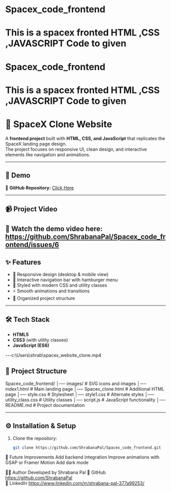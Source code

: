 ﻿# Spacex_code_frontend
# This is a spacex fronted HTML ,CSS ,JAVASCRIPT Code to given

# Spacex_code_frontend
# This is a spacex fronted HTML ,CSS ,JAVASCRIPT Code to given


# 🚀 SpaceX Clone Website  

A **frontend project** built with **HTML, CSS, and JavaScript** that replicates the SpaceX landing page design.  
The project focuses on responsive UI, clean design, and interactive elements like navigation and animations.  

---

## 📸 Demo  

📂 **GitHub Repository:** [Click Here](https://github.com/ShrabanaPal/Spacex_code_frontend.git)  
  
---

## 📹 Project Video  

🎥 Watch the demo video here:  
  https://github.com/ShrabanaPal/Spacex_code_frontend/issues/6
---

## ✨ Features  

- 🌌 Responsive design (desktop & mobile view)  
- 🔄 Interactive navigation bar with hamburger menu  
- 🎨 Styled with modern CSS and utility classes  
- ⚡ Smooth animations and transitions  
- 📂 Organized project structure  

---

## 🛠️ Tech Stack  

- **HTML5**  
- **CSS3** (with utility classes)  
- **JavaScript (ES6)**  

---c:\Users\shrab\spacex_website_clone.mp4

## 📂 Project Structure  

Spacex_code_frontend/
│── images/ # SVG icons and images
│── index1.html # Main landing page
│── Spacex_clone.html # Additional HTML page
│── style.css # Stylesheet
│── style1.css # Alternate styles
│── utility_class.css # Utility classes
│── script.js # JavaScript functionality
│── README.md # Project documentation


---

## ⚙️ Installation & Setup  

1. Clone the repository:  
   ```bash
   git clone https://github.com/ShrabanaPal/Spacex_code_frontend.git

📌 Future Improvements
Add backend integration
Improve animations with GSAP or Framer Motion
Add dark mode

👨‍💻 Author
Developed by Shrabana Pal
🔗 GitHub  https://github.com/ShrabanaPal  
🔗 LinkedIn https://www.linkedin.com/in/shrabana-pal-377a99253/
